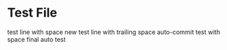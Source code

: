 # Test File

test line with space
new test line with trailing space
auto-commit test with space
final auto test
